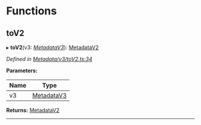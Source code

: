

# Functions

<a id="tov2"></a>

##  toV2

▸ **toV2**(v3: *[MetadataV3](../classes/_metadata_v3_metadata_.metadatav3.md)*): [MetadataV2](../classes/_metadata_v2_metadata_.metadatav2.md)

*Defined in [Metadata/v3/toV2.ts:34](https://github.com/polkadot-js/api/blob/7fb1944/packages/types/src/Metadata/v3/toV2.ts#L34)*

**Parameters:**

| Name | Type |
| ------ | ------ |
| v3 | [MetadataV3](../classes/_metadata_v3_metadata_.metadatav3.md) |

**Returns:** [MetadataV2](../classes/_metadata_v2_metadata_.metadatav2.md)

___

